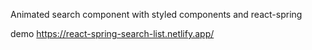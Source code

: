 Animated search component with styled components and react-spring

demo https://react-spring-search-list.netlify.app/
